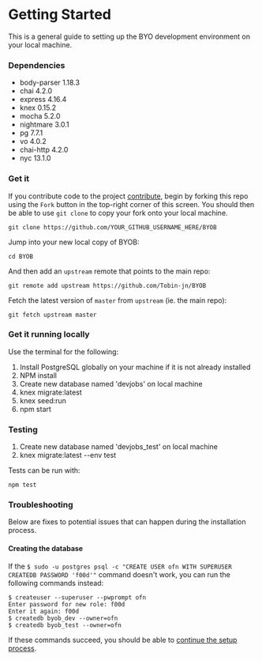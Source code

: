 # Getting Started

This is a general guide to setting up the BYO development environment on your local machine.

### Dependencies

   * body-parser 1.18.3
   * chai 4.2.0
   * express 4.16.4
   * knex 0.15.2
   * mocha 5.2.0
   * nightmare 3.0.1
   * pg 7.7.1
   * vo 4.0.2
   * chai-http 4.2.0
   * nyc 13.1.0 


### Get it

If you contribute code to the project [contribute](https://github.com/Tobin-jn/BYOB/blob/master/CONTRIBUTING.md), begin by forking this repo using the `Fork` button in the top-right corner of this screen. You should then be able to use `git clone` to copy your fork onto your local machine.

    git clone https://github.com/YOUR_GITHUB_USERNAME_HERE/BYOB

Jump into your new local copy of BYOB:

    cd BYOB

And then add an `upstream` remote that points to the main repo:

    git remote add upstream https://github.com/Tobin-jn/BYOB

Fetch the latest version of `master` from `upstream` (ie. the main repo):

    git fetch upstream master

### Get it running locally

 Use the terminal for the following:
1. Install PostgreSQL globally on your machine if it is not already installed
2. NPM install
3. Create new database named 'devjobs' on local machine
4. knex migrate:latest
5. knex seed:run
6. npm start


 ### Testing
1. Create new database named 'devjobs_test' on local machine
2. knex migrate:latest --env test

Tests can be run with:

    npm test

### Troubleshooting

Below are fixes to potential issues that can happen during the installation process.

#### Creating the database

If the ```$ sudo -u postgres psql -c "CREATE USER ofn WITH SUPERUSER CREATEDB PASSWORD 'f00d'"``` command doesn't work, you can run the following commands instead:
```
$ createuser --superuser --pwprompt ofn
Enter password for new role: f00d
Enter it again: f00d
$ createdb byob_dev --owner=ofn
$ createdb byob_test --owner=ofn
```
If these commands succeed, you should be able to [continue the setup process](#get-it-running).

[Contribute]: https://github.com/Tobin-jn/BYOB/blob/master/CONTRIBUTING.md
